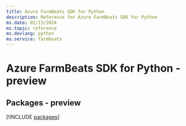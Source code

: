 ```yaml
---
title: Azure FarmBeats SDK for Python
description: Reference for Azure FarmBeats SDK for Python
ms.date: 02/13/2024
ms.topic: reference
ms.devlang: python
ms.service: farmbeats
---
```

# Azure FarmBeats SDK for Python - preview
## Packages - preview
[!INCLUDE [packages](farmbeats-index.md)]